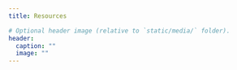 ```yaml
---
title: Resources

# Optional header image (relative to `static/media/` folder).
header:
  caption: ""
  image: ""
---
```


